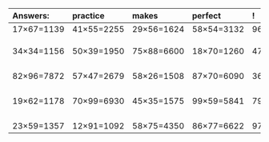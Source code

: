 | Answers: | practice | makes | perfect | ! |
| :--- | :--- | :--- | :--- | :--- |
| 17×67=1139 | 41×55=2255 | 29×56=1624 | 58×54=3132 | 96×37=3552 | 
|   |   |   |   |   | 
|   |   |   |   |   | 
|   |   |   |   |   | 
| 34×34=1156 | 50×39=1950 | 75×88=6600 | 18×70=1260 | 47×78=3666 | 
|   |   |   |   |   | 
|   |   |   |   |   | 
|   |   |   |   |   | 
|   |   |   |   |   | 
| 82×96=7872 | 57×47=2679 | 58×26=1508 | 87×70=6090 | 36×58=2088 | 
|   |   |   |   |   | 
|   |   |   |   |   | 
|   |   |   |   |   | 
|   |   |   |   |   | 
| 19×62=1178 | 70×99=6930 | 45×35=1575 | 99×59=5841 | 79×25=1975 | 
|   |   |   |   |   | 
|   |   |   |   |   | 
|   |   |   |   |   | 
|   |   |   |   |   | 
| 23×59=1357 | 12×91=1092 | 58×75=4350 | 86×77=6622 | 97×92=8924 | 
